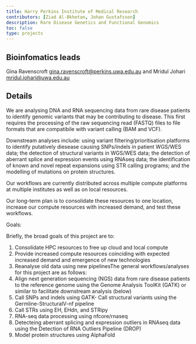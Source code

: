 ```yaml
---
title: Harry Perkins Institute of Medical Research
contributors: [Ziad Al-Bkhetan, Johan Gustafsson]
description: Rare Disease Genetics and Functional Genomics
toc: false
type: projects
---
```


## Bioinfomatics leads

Gina Ravenscroft <gina.ravenscroft@perkins.uwa.edu.au> and Mridul Johari <mridul.johari@uwa.edu.au>

## Details

We are analysing DNA and RNA sequencing data from rare disease patients to identify genomic variants that may be contributing to disease. This first requires the processing of the raw sequencing read (FASTQ) files to file formats that are compatibile with variant calling (BAM and VCF). 

Downstream analyses include: using variant filtering/prioritisation platforms to identify putatively diesease causing SNPs/indels in patient WGS/WES data; the detection of structural variants in WGS/WES data; the detection of aberrant splice and expression events using RNAseq data; the identification of known and novel repeat expansions using STR calling programs; and the modelling of mutations on protein structures.

Our workflows are currently distributed across multiple compute platforms at multiple institutes as well as on local resources. 

Our long-term plan is to consolidate these resources to one location, increase our compute resources with increased demand, and test these workflows.

Goals:

Briefly, the broad goals of this project are to:

1. Consolidate HPC resources to free up cloud and local compute
2. Provide increased compute resources coinciding with expected increased demand and emergence of new technologies
3. Reanalyse old data using new pipelinesThe general workflows/analyses for this project are as follows:
4. Align next generation sequencing (NGS) data from rare disease patients to the reference genome using the Genome Analysis ToolKit (GATK) or similar to facilitate downstream analysis (below)
5. Call SNPs and indels using GATK- Call structural variants using the Germline-StructuralV-nf pipeline
6. Call STRs using EH, EHdn, and STRipy
7. RNA-seq data processing using nfcore/rnaseq
8. Detecteing aberrant splicing and expression outliers in RNAseq data using the Detection of RNA Outliers Pipeline (DROP)
9. Model protein structures using AlphaFold
